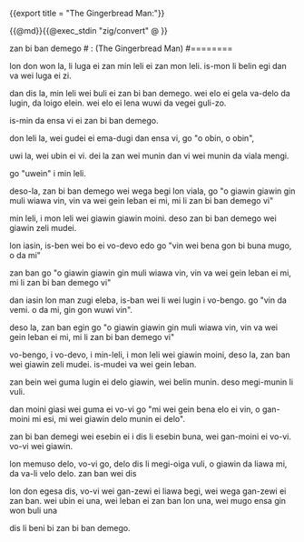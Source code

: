 {{export title = "The Gingerbread Man:"}}

{{@md}}{{@exec_stdin "zig/convert" @ }}

zan bi ban demego # : (The Gingerbread Man)
#========

lon don won la, li luga ei zan min leli ei zan mon leli. is-mon li belin egi dan va wei luga ei zi.

dan dis la, min leli wei buli ei zan bi ban demego. wei elo ei gela va-delo da lugin, da loigo elein. wei elo ei lena wuwi da vegei guli-zo.

is-min da ensa vi ei zan bi ban demego.

don leli la, wei gudei ei ema-dugi dan ensa vi, go "o obin, o obin",

uwi la, wei ubin ei vi. dei la zan wei munin dan vi wei munin da viala mengi.

go "uwein" i min leli.

deso-la, zan bi ban demego wei wega begi lon viala, go "o giawin giawin gin muli wiawa vin, vin va wei gein leban ei mi, mi li zan bi ban demego vi"

min leli, i mon leli wei giawin giawin moini. deso zan bi ban demego wei giawin zeli mudei.

lon iasin, is-ben wei bo ei vo-devo edo go "vin wei bena gon bi buna mugo, o da mi"

zan ban go "o giawin giawin gin muli wiawa vin, vin va wei gein leban ei mi, mi li zan bi ban demego vi"

dan iasin lon man zugi eleba, is-ban wei li wei lugin i vo-bengo. go "vin da vemi. o da mi, gin gon wuwi vin".

deso la, zan ban egin go "o giawin giawin gin muli wiawa vin, vin va wei gein leban ei mi, mi li zan bi ban demego vi"

vo-bengo, i vo-devo, i min-leli, i mon leli wei giawin moini, deso la, zan ban wei giawin zeli mudei. is-mudei va wei gein leban.

zan bein wei guma lugin ei delo giawin, wei belin munin. deso megi-munin li vuli.

dan moini giasi wei guma ei vo-vi go "mi wei gein bena elo ei vin, o gan-moini mi esi, mi wei giawin delo munin ei delo".

zan bi ban demegi wei esebin ei i dis li esebin buna, wei gan-moini ei vo-vi. vo-vi wei giawin.

lon memuso delo, vo-vi go, delo dis li megi-oiga vuli, o giawin da liawa mi, da va-li velo delo.  zan ban wei dis 

lon don egesa dis, vo-vi wei gan-zewi ei liawa begi, wei wega gan-zewi ei zan ban. wei ubin ei una, wei leban ei zan ban lon una, wei mugo ensa gin won buli una

dis li beni bi zan bi ban demego.










